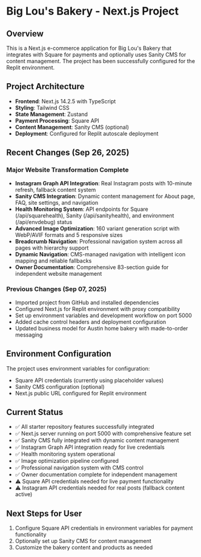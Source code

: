 # Big Lou's Bakery - Next.js Project

## Overview
This is a Next.js e-commerce application for Big Lou's Bakery that integrates with Square for payments and optionally uses Sanity CMS for content management. The project has been successfully configured for the Replit environment.

## Project Architecture
- **Frontend**: Next.js 14.2.5 with TypeScript
- **Styling**: Tailwind CSS
- **State Management**: Zustand
- **Payment Processing**: Square API
- **Content Management**: Sanity CMS (optional)
- **Deployment**: Configured for Replit autoscale deployment

## Recent Changes (Sep 26, 2025)
### Major Website Transformation Complete
- **Instagram Graph API Integration**: Real Instagram posts with 10-minute refresh, fallback content system
- **Sanity CMS Integration**: Dynamic content management for About page, FAQ, site settings, and navigation
- **Health Monitoring System**: API endpoints for Square (/api/squarehealth), Sanity (/api/sanityhealth), and environment (/api/envdebug) status
- **Advanced Image Optimization**: 160 variant generation script with WebP/AVIF formats and 5 responsive sizes
- **Breadcrumb Navigation**: Professional navigation system across all pages with hierarchy support
- **Dynamic Navigation**: CMS-managed navigation with intelligent icon mapping and reliable fallbacks
- **Owner Documentation**: Comprehensive 83-section guide for independent website management

### Previous Changes (Sep 07, 2025)
- Imported project from GitHub and installed dependencies
- Configured Next.js for Replit environment with proxy compatibility
- Set up environment variables and development workflow on port 5000
- Added cache control headers and deployment configuration
- Updated business model for Austin home bakery with made-to-order messaging

## Environment Configuration
The project uses environment variables for configuration:
- Square API credentials (currently using placeholder values)
- Sanity CMS configuration (optional)
- Next.js public URL configured for Replit environment

## Current Status
- ✅ All starter repository features successfully integrated
- ✅ Next.js server running on port 5000 with comprehensive feature set
- ✅ Sanity CMS fully integrated with dynamic content management
- ✅ Instagram Graph API integration ready for live credentials
- ✅ Health monitoring system operational
- ✅ Image optimization pipeline configured
- ✅ Professional navigation system with CMS control
- ✅ Owner documentation complete for independent management
- ⚠️ Square API credentials needed for live payment functionality
- ⚠️ Instagram API credentials needed for real posts (fallback content active)

## Next Steps for User
1. Configure Square API credentials in environment variables for payment functionality
2. Optionally set up Sanity CMS for content management
3. Customize the bakery content and products as needed